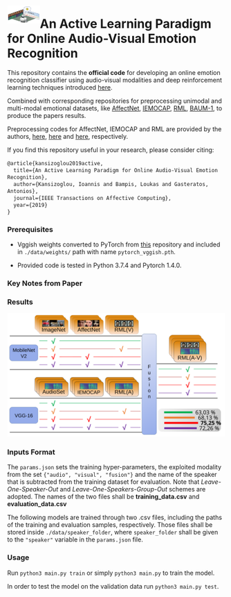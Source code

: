 <p align='right'>
	<img align='left' width='15%' src='images/TeaserImage.svg'>
	<h1>
    	An Active Learning Paradigm for Online Audio-Visual Emotion Recognition
	</h1>
</p>

This repository contains the **official code** for developing an online emotion recognition classifier using audio-visual modalities and deep reinforcement learning techniques introduced [here](https://ieeexplore.ieee.org/document/8937495).

Combined with corresponding repositories for preprocessing unimodal and multi-modal emotional datasets, like [AffectNet](http://mohammadmahoor.com/affectnet/), [IEMOCAP](https://sail.usc.edu/iemocap/), [RML](http://shachi.org/resources/4965), [BAUM-1](https://archive.ics.uci.edu/ml/datasets/BAUM-1), to produce the papers results.

Preprocessing codes for AffectNet, IEMOCAP and RML are provided by the authors, [here](https://github.com/IoannisKansizoglou/AffectNet-preprocess), [here](https://github.com/IoannisKansizoglou/Iemocap-preprocess) and [here](https://github.com/IoannisKansizoglou/RML-preprocess), respectively.

If you find this repository useful in your research, please consider citing:

    @article{kansizoglou2019active,
      title={An Active Learning Paradigm for Online Audio-Visual Emotion Recognition},
      author={Kansizoglou, Ioannis and Bampis, Loukas and Gasteratos, Antonios},
      journal={IEEE Transactions on Affective Computing},
      year={2019}
    }

### Prerequisites

* Vggish weights converted to PyTorch from [this](https://github.com/tcvrick/audioset-vggish-tensorflow-to-pytorch) repository and included in ```./data/weights/``` path with name ```pytorch_vggish.pth```.

* Provided code is tested in Python 3.7.4 and Pytorch 1.4.0.

### Key Notes from Paper

### Results

<img src="images/StrategyRMLU.svg">

### Inputs Format

The ```params.json``` sets the training hyper-parameters, the exploited modality from the set ```{"audio", "visual", "fusion"}``` and the name of the speaker that is subtracted from the training dataset for evaluation. Note that *Leave-One-Speaker-Out* and *Leave-One-Speakers-Group-Out* schemes are adopted. The names of the two files shall be **training_data.csv** and **evaluation_data.csv**

The following models are trained through two .csv files, including the paths of the training and evaluation samples, respectively. Those files shall be stored inside ```./data/speaker_folder```, where ```speaker_folder``` shall be given to the ```"speaker"``` variable in the ```params.json``` file.

### Usage

Run ```python3 main.py train``` or simply ```python3 main.py``` to train the model.

In order to test the model on the validation data run ```python3 main.py test```.
